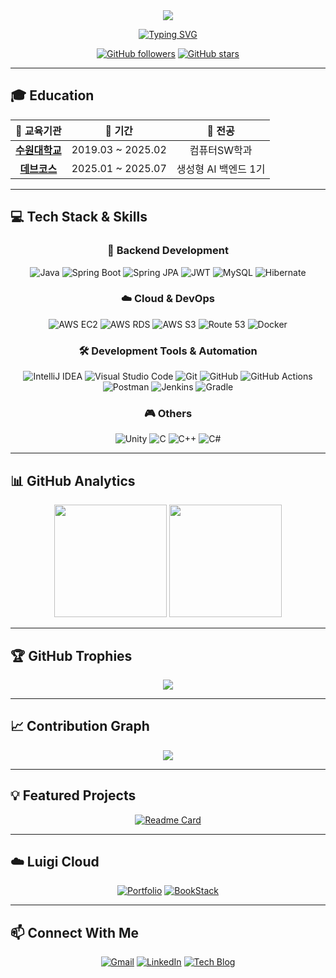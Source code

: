 <div align="center">
  <img src="https://capsule-render.vercel.app/api?type=waving&color=0:E34C26,10:DA5B0B,30:C6538C,75:3572A5,100:A371F7&height=200&section=header&text=It's%20Me!%20Luigi!&fontSize=45&fontAlignY=40&animation=twinkling&fontColor=ffffff&desc=Backend%20Developer%20&descAlignY=65&descAlign=50" />
</div>

<div align="center">
  
  [![Typing SVG](https://readme-typing-svg.herokuapp.com?font=Fira+Code&size=22&duration=3000&pause=1000&color=A371F7&center=true&vCenter=true&multiline=true&width=700&height=100&lines=Welcome+to+my+GitHub+Profile!+👋;Always+learning+and+growing+🚀)](https://git.io/typing-svg)

  [![GitHub followers](https://img.shields.io/github/followers/kjyy08?style=social)](https://github.com/kjyy08?tab=followers)
  [![GitHub stars](https://img.shields.io/github/stars/kjyy08?style=social)](https://github.com/kjyy08?tab=repositories)
  
</div>

---

## 🎓 Education

<div align="center">
  
  |                          🏫 **교육기관**                         |     📅 **기간**    |   🎯 **전공**   |
  | :---------------------------------------------------------: | :----------------: | :-----------: |
  | [**수원대학교**](https://www.suwon.ac.kr/index.html?menuno=1120) | 2019.03 ~ 2025.02 |    컴퓨터SW학과    |
  |            [**데브코스**](https://programmers.co.kr/)           | 2025.01 ~ 2025.07 | 생성형 AI 백엔드 1기 |
  
</div>

---

## 💻 Tech Stack & Skills

<div align="center">

### 🧠 Backend Development
![Java](https://img.shields.io/badge/Java-ED8B00?style=for-the-badge&logo=openjdk&logoColor=white)
![Spring Boot](https://img.shields.io/badge/Spring_Boot-6DB33F?style=for-the-badge&logo=spring-boot&logoColor=white)
![Spring JPA](https://img.shields.io/badge/Spring_JPA-6DB33F?style=for-the-badge&logo=spring&logoColor=white)
![JWT](https://img.shields.io/badge/JWT-000000?style=for-the-badge&logo=JSON%20web%20tokens&logoColor=white)
![MySQL](https://img.shields.io/badge/MySQL-4479A1?style=for-the-badge&logo=mysql&logoColor=white)
![Hibernate](https://img.shields.io/badge/Hibernate-59666C?style=for-the-badge&logo=Hibernate&logoColor=white)

### ☁️ Cloud & DevOps
![AWS EC2](https://img.shields.io/badge/AWS_EC2-FF9900?style=for-the-badge&logo=amazonec2&logoColor=white)
![AWS RDS](https://img.shields.io/badge/AWS_RDS-527FFF?style=for-the-badge&logo=amazonrds&logoColor=white)
![AWS S3](https://img.shields.io/badge/AWS_S3-569A31?style=for-the-badge&logo=amazons3&logoColor=white)
![Route 53](https://img.shields.io/badge/Route_53-8C4FFF?style=for-the-badge&logo=amazonroute53&logoColor=white)
![Docker](https://img.shields.io/badge/Docker-2496ED?style=for-the-badge&logo=docker&logoColor=white)

### 🛠 Development Tools & Automation
![IntelliJ IDEA](https://img.shields.io/badge/IntelliJ_IDEA-000000.svg?style=for-the-badge&logo=intellij-idea&logoColor=white)
![Visual Studio Code](https://img.shields.io/badge/VS_Code-0078D4?style=for-the-badge&logo=visual%20studio%20code&logoColor=white)
![Git](https://img.shields.io/badge/Git-F05032?style=for-the-badge&logo=git&logoColor=white)
![GitHub](https://img.shields.io/badge/GitHub-100000?style=for-the-badge&logo=github&logoColor=white)
![GitHub Actions](https://img.shields.io/badge/GitHub_Actions-2088FF?style=for-the-badge&logo=github-actions&logoColor=white)
![Postman](https://img.shields.io/badge/Postman-FF6C37?style=for-the-badge&logo=postman&logoColor=white)
![Jenkins](https://img.shields.io/badge/Jenkins-D24939?style=for-the-badge&logo=Jenkins&logoColor=white)
![Gradle](https://img.shields.io/badge/Gradle-02303A.svg?style=for-the-badge&logo=Gradle&logoColor=white)

### 🎮 Others
![Unity](https://img.shields.io/badge/Unity-000000?style=for-the-badge&logo=unity&logoColor=white)
![C](https://img.shields.io/badge/C-00599C?style=for-the-badge&logo=c&logoColor=white)
![C++](https://img.shields.io/badge/C++-00599C?style=for-the-badge&logo=c%2B%2B&logoColor=white)
![C#](https://img.shields.io/badge/C%23-239120?style=for-the-badge&logo=csharp&logoColor=white)

</div>

---

## 📊 GitHub Analytics

<div align="center">
  <img height="180em" src="https://github-readme-stats.vercel.app/api?username=kjyy08&show_icons=true&theme=tokyonight&include_all_commits=true&count_private=true&hide_border=true&bg_color=0d1117&title_color=58a6ff&text_color=c9d1d9&icon_color=79c0ff"/>
  <img height="180em" src="https://github-readme-stats.vercel.app/api/top-langs/?username=kjyy08&layout=compact&theme=tokyonight&hide_border=true&bg_color=0d1117&title_color=58a6ff&text_color=c9d1d9"/>
</div>

---

## 🏆 GitHub Trophies
<div align="center">
  <img src="https://github-profile-trophy.vercel.app/?username=kjyy08&theme=tokyonight&no-frame=true&no-bg=true&row=1&column=7" />
</div>

---

## 📈 Contribution Graph
<div align="center">
  <img src="https://github-readme-activity-graph.vercel.app/graph?username=kjyy08&theme=tokyo-night&bg_color=0d1117&color=79c0ff&line=58a6ff&point=c9d1d9&area=true&hide_border=true" />
</div>

---

## 💡 Featured Projects

<div align="center">
  
  [![Readme Card](https://github-readme-stats.vercel.app/api/pin/?username=kjyy08&repo=AIBE1-FinalProject-Team01-BE&theme=tokyonight&hide_border=true&bg_color=0d1117&title_color=58a6ff&text_color=c9d1d9&icon_color=79c0ff)](https://github.com/kjyy08/AIBE1-FinalProject-Team01-BE)
  
</div>

---

## ☁️ Luigi Cloud

<div align="center">

  [![Portfolio](https://img.shields.io/badge/Portfolio-green?style=for-the-badge&logo=readme&logoColor=white)](https://portfolio.luigi99.cloud/)
  [![BookStack](https://img.shields.io/badge/Wiki-blue?style=for-the-badge&logo=bookstack&logoColor=white)](https://wiki.luigi99.cloud/)
  
</div>

---

## 📫 Connect With Me

<div align="center">
  
  [![Gmail](https://img.shields.io/badge/Gmail-D14836?style=for-the-badge&logo=gmail&logoColor=white)](mailto:kjyy08@gmail.com)
  [![LinkedIn](https://img.shields.io/badge/LinkedIn-0077B5?style=for-the-badge&logo=linkedin&logoColor=white)](https://linkedin.com/in/kjyy08)
  [![Tech Blog](https://img.shields.io/badge/Tech_Blog-FF5722?style=for-the-badge&logo=blogger&logoColor=white)](https://velog.io/@kjyy08)
  
</div>

